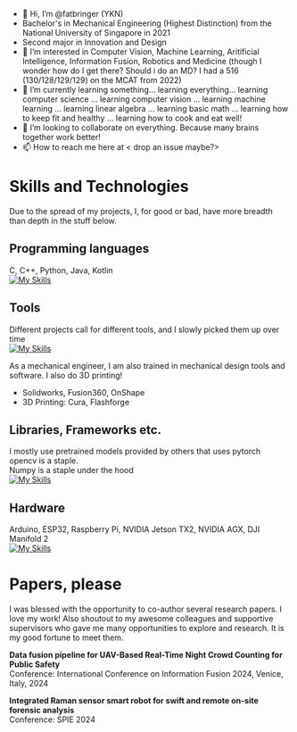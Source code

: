 - 👋 Hi, I’m @fatbringer (YKN)
- Bachelor's in Mechanical Engineering (Highest Distinction) from the National University of Singapore in 2021
- Second major in Innovation and Design 
- 👀 I’m interested in Computer Vision, Machine Learning, Aritificial Intelligence, Information Fusion, Robotics and Medicine (though I wonder how do I get there? Should i do an MD? I had a 516 (130/128/129/129) on the MCAT from 2022)
- 🌱 I’m currently learning something... learning everything... learning computer science ... learning computer vision ... learning machine learning ... learning linear algebra ... learning basic math ... learning how to keep fit and healthy ... learning how to cook and eat well!
- 💞️ I’m looking to collaborate on everything. Because many brains together work better!
- 📫 How to reach me here at < drop an issue maybe?>

# Skills and Technologies
Due to the spread of my projects, I, for good or bad, have more breadth than depth in the stuff below. 

## Programming languages
C, C++, Python, Java, Kotlin   
[![My Skills](https://skillicons.dev/icons?i=c,cpp,py,java,kotlin)](https://skillicons.dev)      

## Tools
Different projects call for different tools, and I slowly picked them up over time   
[![My Skills](https://skillicons.dev/icons?i=vscode,androidstudio,sublime,anaconda,sqlite)](https://skillicons.dev)    

As a mechanical engineer, I am also trained in mechanical design tools and software. I also do 3D printing!
- Solidworks, Fusion360, OnShape
- 3D Printing: Cura, Flashforge

## Libraries, Frameworks etc. 
I mostly use pretrained models provided by others that uses pytorch    
opencv is a staple.    
Numpy is a staple under the hood     
[![My Skills](https://skillicons.dev/icons?i=pytorch,opencv,ros)](https://skillicons.dev)      

## Hardware
Arduino, ESP32, Raspberry Pi, NVIDIA Jetson TX2, NVIDIA AGX, DJI Manifold 2             
[![My Skills](https://skillicons.dev/icons?i=raspberrypi)](https://skillicons.dev)       


# Papers, please
I was blessed with the opportunity to co-author several research papers. I love my work! Also shoutout to my awesome colleagues and supportive supervisors who gave me many opportunities to explore and research. It is my good fortune to meet them.         

**Data fusion pipeline for UAV-Based Real-Time Night Crowd Counting for Public Safety**     
Conference: International Conference on Information Fusion 2024, Venice, Italy, 2024   

**Integrated Raman sensor smart robot for swift and remote on-site forensic analysis**    
Conference:  SPIE 2024       



<!---
fatbringer/fatbringer is a ✨ special ✨ repository because its `README.md` (this file) appears on your GitHub profile.
You can click the Preview link to take a look at your changes.
--->
